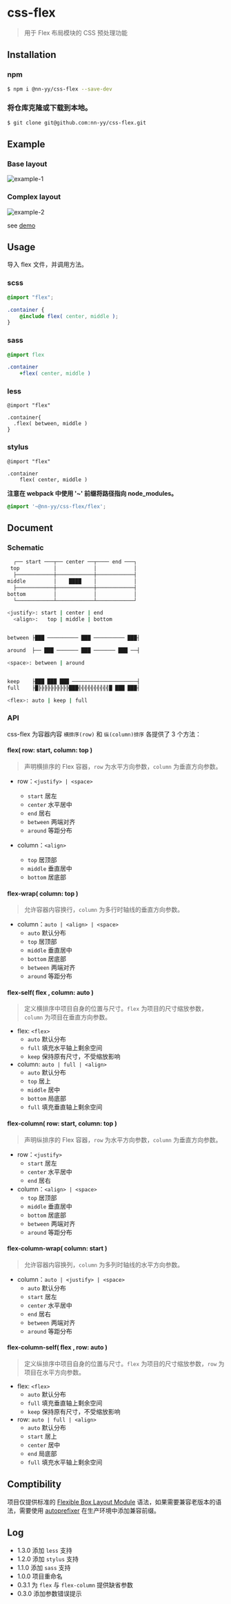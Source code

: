 # css-flex

> 用于 Flex 布局模块的 CSS 预处理功能

## Installation

### npm

```bash
$ npm i @nn-yy/css-flex --save-dev
```

### 将仓库克隆或下载到本地。

```bash
$ git clone git@github.com:nn-yy/css-flex.git
```

## Example

### Base layout

![example-1](./doc/images/example-1.gif)

### Complex layout

![example-2](./doc/images/example-2.png)

see [demo](https://codepen.io/wizard67/full/VdPPyQ/)

## Usage

导入 flex 文件，并调用方法。

### scss
```scss
@import "flex";

.container {
    @include flex( center, middle );
}
```

### sass
```sass
@import flex

.container
    +flex( center, middle )
```

### less
```less
@import "flex"

.container{
  .flex( between, middle )
}
```

### stylus
```stylus
@import "flex"

.container
    flex( center, middle )
```


**注意在 webpack 中使用 '~' 前缀将路径指向 node_modules。**

```scss
@import '~@nn-yy/css-flex/flex';
```

## Document

### Schematic

```bash
  ┌── start ───┬── center ──┬──── end ───┐
 top           │            │            │
  ├────────────┼────────────┼────────────┤
middle         │    ████    │            │
  ├────────────┼────────────┼────────────┤
bottom         │            │            │
  └────────────┴────────────┴────────────┘

<justify>: start | center | end
  <align>:   top | middle | bottom


between ├███ ────────── ███ ────────── ███┤

around  ├── ███ ─────── ███ ─────── ███ ──┤

<space>: between | around


keep    ├███ ███ ███ ─────────────────────┤
full    ├█╠╠╠╠╠╠╠╠╠╠███╣╣╣╣╣╣╣╣╣╣█ ███ ███┤

<flex>: auto | keep | full
```

### API

css-flex 为容器内容 `横排序(row)` 和 `纵(column)排序` 各提供了 3 个方法：

#### flex( row: start, column: top )

> 声明横排序的 Flex 容器，`row` 为水平方向参数，`column` 为垂直方向参数。

* row：`<justify> | <space>`
    * `start` 居左
    * `center` 水平居中
    * `end` 居右
    * `between` 两端对齐
    * `around` 等距分布

* column：`<align>`
    * `top` 居顶部
    * `middle` 垂直居中
    * `bottom` 居底部

#### flex-wrap( column: top )

> 允许容器内容换行，`column` 为多行时轴线的垂直方向参数。

* column：`auto | <align> | <space>`
    * `auto` 默认分布
    * `top` 居顶部
    * `middle` 垂直居中
    * `bottom` 居底部
    * `between` 两端对齐
    * `around` 等距分布


#### flex-self( flex , column: auto )

> 定义横排序中项目自身的位置与尺寸。`flex` 为项目的尺寸缩放参数，`column` 为项目在垂直方向参数。

* flex: `<flex>`
    * `auto` 默认分布
    * `full` 填充水平轴上剩余空间
    * `keep` 保持原有尺寸，不受缩放影响
* column: `auto | full | <align>`
    * `auto` 默认分布
    * `top` 居上
    * `middle` 居中
    * `bottom` 局底部
    * `full` 填充垂直轴上剩余空间


#### flex-column( row: start, column: top )

> 声明纵排序的 Flex 容器，`row` 为水平方向参数，`column` 为垂直方向参数。

* row：`<justify>`
    * `start` 居左
    * `center` 水平居中
    * `end` 居右
* column：`<align> | <space>`
    * `top` 居顶部
    * `middle` 垂直居中
    * `bottom` 居底部
    * `between` 两端对齐
    * `around` 等距分布

#### flex-column-wrap( column: start )

> 允许容器内容换列，`column` 为多列时轴线的水平方向参数。

* column：`auto | <justify> | <space>`
    * `auto` 默认分布
    * `start` 居左
    * `center` 水平居中
    * `end` 居右
    * `between` 两端对齐
    * `around` 等距分布

#### flex-column-self( flex , row: auto )

> 定义纵排序中项目自身的位置与尺寸。`flex` 为项目的尺寸缩放参数，`row` 为项目在水平方向参数。

* flex: `<flex>`
    * `auto` 默认分布
    * `full` 填充垂直轴上剩余空间
    * `keep` 保持原有尺寸，不受缩放影响
* row: `auto | full | <align>`
    * `auto` 默认分布
    * `start` 居上
    * `center` 居中
    * `end` 局底部
    * `full` 填充水平轴上剩余空间

## Comptibility

项目仅提供标准的 [Flexible Box Layout Module](https://www.w3.org/TR/css-flexbox-1/) 语法，如果需要兼容老版本的语法，需要使用 [autoprefixer](https://github.com/postcss/autoprefixer) 在生产环境中添加兼容前缀。


## Log
* 1.3.0 添加 `less` 支持
* 1.2.0 添加 `stylus` 支持
* 1.1.0 添加 `sass` 支持
* 1.0.0 项目重命名
* 0.3.1 为 `flex` 与 `flex-column` 提供缺省参数
* 0.3.0 添加参数错误提示
